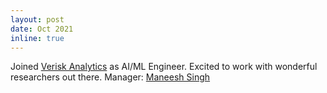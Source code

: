 ```yaml
---
layout: post
date: Oct 2021
inline: true
---
```


Joined [Verisk Analytics](https://www.verisk.com) as AI/ML Engineer. Excited to work with wonderful researchers out there. Manager: [Maneesh Singh](https://www.linkedin.com/in/maneesh-singh-3523ab9/)
